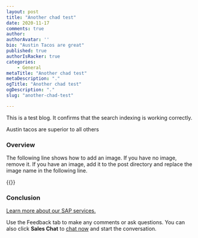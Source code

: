 ```yaml
---
layout: post
title: "Another chad test"
date: 2020-11-17
comments: true
author:
authorAvatar: ''
bio: "Austin Tacos are great"
published: true
authorIsRacker: true
categories:
    - General
metaTitle: "Another chad test"
metaDescription: "."
ogTitle: "Another chad test"
ogDescription: "."
slug: "another-chad-test"

---
```


This is a test blog. It confirms that the search indexing is working correctly.

Austin tacos are superior to all others 

<!--more-->

### Overview

The following line shows how to add an image.  If you have no image, remove it.
If you have an image, add it to the post directory and replace the image name in the following line.

{{<img src="Picture1.png" title="" alt="">}}

### Conclusion

<a class="cta purple" id="cta" href="https://www.rackspace.com/sap">Learn more about our SAP services.</a>

Use the Feedback tab to make any comments or ask questions. You can also click
**Sales Chat** to [chat now](https://www.rackspace.com/) and start the conversation.
